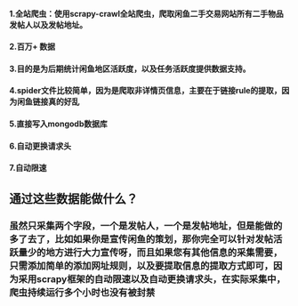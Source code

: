 <h4>1.全站爬虫：使用scrapy-crawl全站爬虫，爬取闲鱼二手交易网站所有二手物品发帖人以及发帖地址。</h4>
<h4>2.百万+ 数据</h4>
<h4>3.目的是为后期统计闲鱼地区活跃度，以及任务活跃度提供数据支持。</h4>
<h4>4.spider文件比较简单，因为是爬取非详情页信息，主要在于链接rule的提取，因为闲鱼链接真的好乱</h4>
<h4>5.直接写入mongodb数据库</h4>
<h4>6.自动更换请求头</h4>
<h4>7.自动限速</h4>
<h2>通过这些数据能做什么？</h2>
<h3>虽然只采集两个字段，一个是发帖人，一个是发帖地址，但是能做的多了去了，比如如果你是宣传闲鱼的策划，那你完全可以针对发帖活跃量少的地方进行大力宣传呀，而且如果您有其他信息的采集需要，只需添加简单的添加网址规则，以及要提取信息的提取方式即可，因为采用scrapy框架的自动限速以及自动更换请求头，在实际采集中，爬虫持续运行多个小时也没有被封禁</h3>
